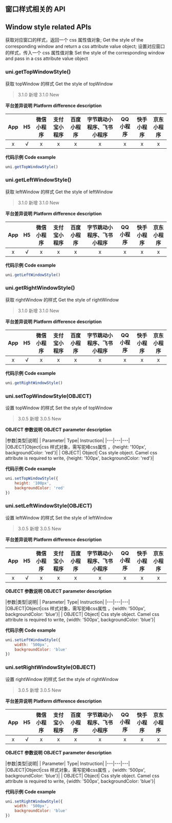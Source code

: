 ## 窗口样式相关的 API
## Window style related APIs

获取对应窗口的样式，返回一个 css 属性值对象;
Get the style of the corresponding window and return a css attribute value object;
设置对应窗口的样式，传入一个 css 属性值对象
Set the style of the corresponding window and pass in a css attribute value object

### uni.getTopWindowStyle()

获取 topWindow 的样式
Get the style of topWindow

> 3.1.0 新增
> 3.1.0 New

**平台差异说明**
**Platform difference description**

|App|H5|微信小程序|支付宝小程序|百度小程序|字节跳动小程序、飞书小程序|QQ小程序|快手小程序|京东小程序|
|:-:|:-:|:-:|:-:|:-:|:-:|:-:|:-:|:-:|
|x|√|x|x|x|x|x|x|x|

**代码示例**
**Code example**

```javascript
uni.getTopWindowStyle()
```

### uni.getLeftWindowStyle()

获取 leftWindow 的样式
Get the style of leftWindow

> 3.1.0 新增
> 3.1.0 New

**平台差异说明**
**Platform difference description**

|App|H5|微信小程序|支付宝小程序|百度小程序|字节跳动小程序、飞书小程序|QQ小程序|快手小程序|京东小程序|
|:-:|:-:|:-:|:-:|:-:|:-:|:-:|:-:|:-:|
|x|√|x|x|x|x|x|x|x|

**代码示例**
**Code example**

```javascript
uni.getLeftWindowStyle()
```

### uni.getRightWindowStyle()

获取 rightWindow 的样式
Get the style of rightWindow

> 3.1.0 新增
> 3.1.0 New

**平台差异说明**
**Platform difference description**

|App|H5|微信小程序|支付宝小程序|百度小程序|字节跳动小程序、飞书小程序|QQ小程序|快手小程序|京东小程序|
|:-:|:-:|:-:|:-:|:-:|:-:|:-:|:-:|:-:|
|x|√|x|x|x|x|x|x|x|

**代码示例**
**Code example**

```javascript
uni.getRightWindowStyle()
```

### uni.setTopWindowStyle(OBJECT)

设置 topWindow 的样式
Set the style of topWindow

> 3.0.5 新增
> 3.0.5 New

**OBJECT 参数说明**
**OBJECT parameter description**

|参数|类型|说明|
| Parameter| Type| Instruction|
|---|---|---|
|OBJECT|Object|css 样式对象，需写驼峰css属性 ，{height: '100px', backgroundColor: 'red'}|
| OBJECT| Object| Css style object. Camel css attribute is required to write, {height: '100px', backgroundColor: 'red'}|

**代码示例**
**Code example**

```javascript
uni.setTopWindowStyle({
    height: '100px', 
    backgroundColor: 'red'
})
```

### uni.setLeftWindowStyle(OBJECT)

设置 leftWindow 的样式
Set the style of leftWindow

> 3.0.5 新增
> 3.0.5 New

**平台差异说明**
**Platform difference description**

|App|H5|微信小程序|支付宝小程序|百度小程序|字节跳动小程序、飞书小程序|QQ小程序|快手小程序|京东小程序|
|:-:|:-:|:-:|:-:|:-:|:-:|:-:|:-:|:-:|
|x|√|x|x|x|x|x|x|x|

**OBJECT 参数说明**
**OBJECT parameter description**

|参数|类型|说明|
| Parameter| Type| Instruction|
|---|---|---|
|OBJECT|Object|css 样式对象，需写驼峰css属性 ，{width: '500px', backgroundColor: 'blue'}|
| OBJECT| Object| Css style object. Camel css attribute is required to write, {width: '500px', backgroundColor: 'blue'}|

**代码示例**
**Code example**

```javascript
uni.setLeftWindowStyle({
    width: '500px', 
    backgroundColor: 'blue'
})
```

### uni.setRightWindowStyle(OBJECT)

设置 rightWindow 的样式
Set the style of rightWindow

> 3.0.5 新增
> 3.0.5 New

**平台差异说明**
**Platform difference description**

|App|H5|微信小程序|支付宝小程序|百度小程序|字节跳动小程序、飞书小程序|QQ小程序|快手小程序|京东小程序|
|:-:|:-:|:-:|:-:|:-:|:-:|:-:|:-:|:-:|
|x|√|x|x|x|x|x|x|x|

**OBJECT 参数说明**
**OBJECT parameter description**

|参数|类型|说明|
| Parameter| Type| Instruction|
|---|---|---|
|OBJECT|Object|css 样式对象，需写驼峰css属性 ，{width: '500px', backgroundColor: 'blue'}|
| OBJECT| Object| Css style object. Camel css attribute is required to write, {width: '500px', backgroundColor: 'blue'}|

**代码示例**
**Code example**

```javascript
uni.setRightWindowStyle({
    width: '500px', 
    backgroundColor: 'blue'
})
```

<!-- 
## 显示或隐藏窗口的 API

显示或隐藏对应的窗口

### uni.showTopWindow()

显示 topWindow

> 3.0.5 新增
> 3.0.5 New

**平台差异说明**
**Platform difference description**

|App|H5|微信小程序|支付宝小程序|百度小程序|字节跳动小程序、飞书小程序|QQ小程序|
|:-:|:-:|:-:|:-:|:-:|:-:|:-:|
|x|√|x|x|x|x|x|

**代码示例**
**Code example**

```javascript
uni.showTopWindow()
```

### uni.showLeftWindow()

显示 leftWindow

> 3.0.5 新增
> 3.0.5 New

**平台差异说明**
**Platform difference description**

|App|H5|微信小程序|支付宝小程序|百度小程序|字节跳动小程序、飞书小程序|QQ小程序|
|:-:|:-:|:-:|:-:|:-:|:-:|:-:|
|x|√|x|x|x|x|x|

**代码示例**
**Code example**

```javascript
uni.showLeftWindow()
```

### uni.showRightWindow()

显示 rightWindow

> 3.0.5 新增
> 3.0.5 New

**平台差异说明**
**Platform difference description**

|App|H5|微信小程序|支付宝小程序|百度小程序|字节跳动小程序、飞书小程序|QQ小程序|
|:-:|:-:|:-:|:-:|:-:|:-:|:-:|
|x|√|x|x|x|x|x|

**代码示例**
**Code example**

```javascript
uni.showRightWindow()
```

### uni.hideTopWindow()

隐藏 topWindow

> 3.0.5 新增
> 3.0.5 New

**平台差异说明**
**Platform difference description**

|App|H5|微信小程序|支付宝小程序|百度小程序|字节跳动小程序、飞书小程序|QQ小程序|
|:-:|:-:|:-:|:-:|:-:|:-:|:-:|
|x|√|x|x|x|x|x|

**代码示例**
**Code example**

```javascript
uni.hideTopWindow()
```

### uni.hideLeftWindow()

隐藏 leftWindow

> 3.0.5 新增
> 3.0.5 New

**平台差异说明**
**Platform difference description**

|App|H5|微信小程序|支付宝小程序|百度小程序|字节跳动小程序、飞书小程序|QQ小程序|
|:-:|:-:|:-:|:-:|:-:|:-:|:-:|
|x|√|x|x|x|x|x|

**代码示例**
**Code example**

```javascript
uni.hideLeftWindow()
```

### uni.hideRightWindow()

隐藏 rightWindow

> 3.0.5 新增
> 3.0.5 New

**平台差异说明**
**Platform difference description**

|App|H5|微信小程序|支付宝小程序|百度小程序|字节跳动小程序、飞书小程序|QQ小程序|
|:-:|:-:|:-:|:-:|:-:|:-:|:-:|
|x|√|x|x|x|x|x|

**代码示例**
**Code example**

```javascript
uni.hideRightWindow()
``` 
-->
